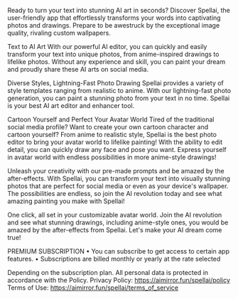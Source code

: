 Ready to turn your text into stunning AI art in seconds? Discover Spellai, the user-friendly app that effortlessly transforms your words into captivating photos and drawings. Prepare to be awestruck by the exceptional image quality, rivaling custom wallpapers.

Text to AI Art
With our powerful AI editor, you can quickly and easily transform your text into unique photos, from anime-inspired drawings to lifelike photos. Without any experience and skill, you can paint your dream and proudly share these AI arts on social media.

Diverse Styles, Lightning-Fast Photo Drawing
Spellai provides a variety of style templates ranging from realistic to anime. With our lightning-fast photo generation, you can paint a stunning photo from your text in no time. Spellai is your best AI art editor and enhancer tool.

Cartoon Yourself and Perfect Your Avatar World
Tired of the traditional social media profile? Want to create your own cartoon character and cartoon yourself? From anime to realistic style, Spellai is the best photo editor to bring your avatar world to lifelike painting! With the ability to edit detail, you can quickly draw any face and pose you want. Express yourself in avatar world with endless possibilities in more anime-style drawings!

Unleash your creativity with our pre-made prompts and be amazed by the after-effects. With Spellai, you can transform your text into visually stunning photos that are perfect for social media or even as your device's wallpaper. The possibilities are endless, so join the AI revolution today and see what amazing painting you make with Spellai!

One click, all set in your customizable avatar world. Join the AI revolution and see what stunning drawings, including anime-style ones, you would be amazed by the after-effects from Spellai. Let's make your AI dream come true!

PREMIUM SUBSCRIPTION
• You can subscribe to get access to certain app features.
• Subscriptions are billed monthly or yearly at the rate selected

Depending on the subscription plan.
All personal data is protected in accordance with the Policy.
Privacy Policy:
https://aimirror.fun/spellai/policy
Terms of Use:
https://aimirror.fun/spellai/terms_of_service
